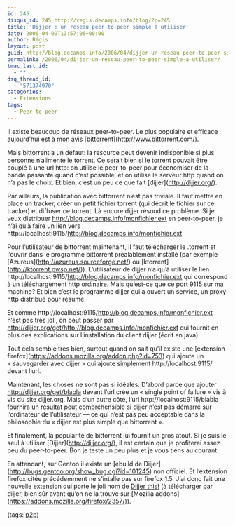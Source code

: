 ```yaml
---
id: 245
disqus_id: 245 http://regis.decamps.info/blog/?p=245
title: 'Dijjer : un réseau peer-to-peer simple à utiliser'
date: 2006-04-09T13:57:06+00:00
author: Régis
layout: post
guid: http://blog.decamps.info/2006/04/dijjer-un-reseau-peer-to-peer-simple-a-utiliser/
permalink: /2006/04/dijjer-un-reseau-peer-to-peer-simple-a-utiliser/
tmac_last_id:
  - ""
dsq_thread_id:
  - "571374970"
categories:
  - Extensions
tags:
  - Peer-to-peer
---
```

Il existe beaucoup de réseaux peer-to-peer. Le plus populaire et efficace aujourd’hui est à mon avis \[bittorrent\](http://www.bittorrent.com/).

Mais bittorrent a un défaut: la resource peut devenir indisponible si plus personne n’alimente le torrent. Ce serait bien si le torrent pouvait être couplé à une url http: on utilise le peer-to-peer pour économiser de la bande passante quand c’est possible, et on utilise le serveur http quand on n’a pas le choix. Et bien, c’est un peu ce que fait \[dijjer\](http://dijjer.org/).

Par ailleurs, la publication avec bittorrent n’est pas triviale. Il faut mettre en place un tracker, créer un petit fichier torrent (qui décrit le fichier sur ce tracker) et diffuser ce torrent. Là encore dijjer résoud ce problème. Si je veux distribuer http://blog.decamps.info/monfichier.ext en peer-to-peer, je n’ai qu’à faire un lien vers http://localhost:9115/http://blog.decamps.info/monfichier.ext

Pour l’utilisateur de bittorrent maintenant, il faut télécharger le .torrent et l’ouvrir dans le programme bittorrent préalablement installé (par exemple \[Azureus\](http://azureus.sourceforge.net/) ou \[ktorrent\](http://ktorrent.pwsp.net/)). L’utilisateur de dijjer n’a qu’à utiliser le lien http://localhost:9115/http://blog.decamps.info/monfichier.ext qui correspond à un téléchargement http ordinaire. Mais qu’est-ce que ce port 9115 sur ma machine? Et bien c’est le programme dijjer qui a ouvert un service, un proxy http distribué pour résumé.
  
Et comme http://localhost:9115/http://blog.decamps.info/monfichier.ext n’est pas très joli, on peut passer par http://dijjer.org/get/http://blog.decamps.info/monfichier.ext qui fournit en plus des explications sur l’installation du client dijjer (écrit en java).

Tout cela semble très bien, surtout quand on sait qu’il existe une \[extension firefox\](https://addons.mozilla.org/addon.php?id=753) qui ajoute un « sauvegarder avec dijjer » qui ajoute simplement http://localhost:9115/ devant l’url.

Maintenant, les choses ne sont pas si idéales. D’abord parce que ajouter http://dijjer.org/get/blabla devant l’url crée un « single point of failure » vis à vis du site dijjer.org. Mais d’un autre côté, l’url http://localhost:9115/blabla fournira un résultat peut compréhensible si dijjer n’est pas démarré sur l’ordinateur de l’utilisateur &#8212; ce qui n’est pas peu acceptable dans la philosophie du « dijjer est plus simple que bittorrent ».

Et finalement, la popularité de bittorrent lui fournit un gros atout. Si je suis le seul à utiliser \[Dijjer\](http://dijjer.org/), il est certain que je profiterai assez peu du peer-to-peer. Bon je teste un peu plus et je vous tiens au courant.

En attendant, sur Gentoo il existe un \[ebuild de Dijjer\](http://bugs.gentoo.org/show_bug.cgi?id=101245) non officiel. Et l’extension firefox citée précédemment ne s’intalle pas sur firefox 1.5. J’ai donc fait une nouvelle extension qui porte le joli nom de [Dijjer this!](http://dijjer.org/get/http://blog.decamps.info/data/dijjerthis0.1.xpi "Extension firefox pour t&Atilde;&copy;l&Atilde;&copy;charger sur dijjer. Version 0.1") (à télécharger par dijjer, bien sûr avant qu’on ne la trouve sur \[Mozilla addons\](https://addons.mozilla.org/firefox/2357/)).

(tags: <a rel="tag" href="http://blogmarks.net/tag/p2p">p2p</a>)
